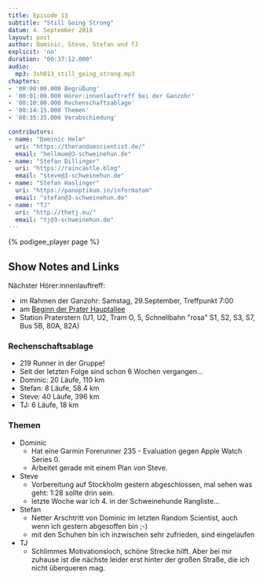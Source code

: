 ```yaml
---
title: Episode 13
subtitle: "Still Going Strong"
datum: 4. September 2018
layout: post
author: Dominic, Steve, Stefan und TJ
explicit: 'no'
duration: "00:37:12.000"
audio:
  mp3: 3sh013_still_going_strong.mp3
chapters:
- '00:00:00.000 Begrüßung'
- '00:01:00.000 Hörer:innenlauftreff bei der Ganzohr'
- '00:10:00.000 Rechenschaftsablage'
- '00:14:15.000 Themen'
- '00:35:35.000 Verabschiedung'

contributors:
- name: "Dominic Helm"
  uri: "https://therandomscientist.de/"
  email: "hellmue@3-schweinehun.de"
- name: "Stefan Dillinger"
  uri: "https://raincastle.blog"
  email: "steve@3-schweinehun.de"
- name: "Stefan Haslinger"
  uri: "https://panoptikum.io/informatom"
  email: "stefan@3-schweinehun.de"
- name: "TJ"
  uri: "http://thetj.eu/"
  email: "tj@3-schweinehun.de"
---
```


{% podigee_player page %}

## Show Notes and Links

Nächster Hörer:innenlauftreff:
* im Rahmen der Ganzohr: Samstag, 29.September, Treffpunkt 7:00
* am [Beginn der Prater Hauptallee](https://www.openstreetmap.org/#map=19/48.21675/16.39302)
* Station Praterstern (U1, U2, Tram O, 5, Schnellbahn "rosa" S1, S2, S3, S7, Bus 5B, 80A, 82A)

### Rechenschaftsablage

* 219 Runner in der Gruppe!
* Seit der letzten Folge sind schon 6 Wochen vergangen...
* Dominic: 20 Läufe, 110 km
* Stefan: 8 Läufe, 58.4 km
* Steve: 40 Läufe, 396 km
* TJ: 6 Läufe, 18 km


### Themen

* Dominic
  * Hat eine Garmin Forerunner 235 - Evaluation gegen Apple Watch Series 0.
  * Arbeitet gerade mit einem Plan von Steve.
* Steve
  * Vorbereitung auf Stockholm gestern abgeschlossen, mal sehen was geht: 1:28 sollte drin sein.
  * letzte Woche war ich 4. in der Schweinehunde Rangliste...
* Stefan
  * Netter Arschtritt von Dominic im letzten Random Scientist, auch wenn ich gestern abgesoffen bin ;-)
  * mit den Schuhen bin ich inzwischen sehr zufrieden, sind eingelaufen
* TJ
  * Schlimmes Motivationsloch, schöne Strecke hilft. Aber bei mir zuhause ist die nächste leider
    erst hinter der großen Straße, die ich nicht überqueren mag.
